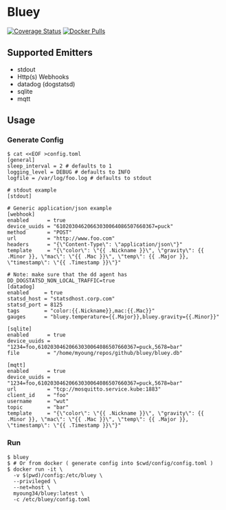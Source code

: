 Bluey
=====

[![Coverage Status](https://coveralls.io/repos/github/myoung34/bluey/badge.svg)](https://coveralls.io/github/myoung34/bluey)
[![Docker Pulls](https://img.shields.io/docker/pulls/myoung34/bluey.svg)](https://hub.docker.com/r/myoung34/bluey)


## Supported Emitters ##

* stdout
* Http(s) Webhooks
* datadog (dogstatsd)
* sqlite
* mqtt

## Usage ##

### Generate Config ###

```
$ cat <<EOF >config.toml
[general]
sleep_interval = 2 # defaults to 1
logging_level = DEBUG # defaults to INFO
logfile = /var/log/foo.log # defaults to stdout

# stdout example
[stdout]

# Generic application/json example
[webhook]
enabled      = true
device_uuids = "61020304620663030064086507660367=puck"
method       = "POST"
url          = "http://www.foo.com"
headers      = "{\"Content-Type\": \"application/json\"}"
template     = "{\"color\": \"{{ .Nickname }}\", \"gravity\": {{ .Minor }}, \"mac\": \"{{ .Mac }}\", \"temp\": {{ .Major }}, \"timestamp\": \"{{ .Timestamp }}\"}"

# Note: make sure that the dd agent has DD_DOGSTATSD_NON_LOCAL_TRAFFIC=true
[datadog]
enabled     = true
statsd_host = "statsdhost.corp.com"
statsd_port = 8125
tags        = "color:{{.Nickname}},mac:{{.Mac}}"
gauges      = "bluey.temperature={{.Major}},bluey.gravity={{.Minor}}"

[sqlite]
enabled      = true
device_uuids = "1234=foo,61020304620663030064086507660367=puck,5678=bar"
file         = "/home/myoung/repos/github/bluey/bluey.db"

[mqtt]
enabled      = true
device_uuids = "1234=foo,61020304620663030064086507660367=puck,5678=bar"
url          = "tcp://mosquitto.service.kube:1883"
client_id    = "foo"
username     = "wut"
topic        = "bar"
template     = "{\"color\": \"{{ .Nickname }}\", \"gravity\": {{ .Minor }}, \"mac\": \"{{ .Mac }}\", \"temp\": {{ .Major }}, \"timestamp\": \"{{ .Timestamp }}\"}"
```

### Run ###

```
$ bluey
$ # Or from docker ( generate config into $cwd/config/config.toml )
$ docker run -it \
  -v $(pwd)/config:/etc/bluey \
  --privileged \
  --net=host \
  myoung34/bluey:latest \
  -c /etc/bluey/config.toml
```
